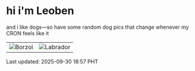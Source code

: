 # hi i'm Leoben

and i like dogs—so have some random dog pics that change whenever my CRON feels like it

|  |  |
|--------|----------|
| ![Borzoi](https://random-dog-vercel.vercel.app/api/random-borzoi?v=1759229867) | ![Labrador](https://random-dog-vercel.vercel.app/api/random-labrador?v=1759229867) |

Last updated: 2025-09-30 18:57 PHT
